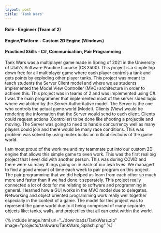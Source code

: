 ```yaml
---
layout: post
title: 'Tank Wars'
---
```


#### Role - Engineer (Team of 2)
#### Engine/Platform - Custom 2D Engine (Windows)
#### Practiced Skills - C#, Communication, Pair Programming

Tank Wars was a multiplayer game made in Spring of 2021 in the University of Utah's Software Practice I course (CS 3500). This project is a simple top down free for all multiplayer game where each player controls a tank and gets points by exploding other player tanks. This project was meant to teach students the Server Client model and where we as students implemented the Model View Controller (MVC) architecture in order to achieve this. This project was in teams of 2 and was implemented using C#. I was the main programmer that implemented most of the server sided logic where we abided by the Server Authoritative model. The Server is the one who controls the actual game world (Model). Clients (View) would be rendering the information that the Server would send to each client. Clients could request actions (Controller) to be done like shooting a projectile and moving. The Server was going to need to handle concurrency well as many players could join and there would be many race conditions. This was problem was solved by using mutex locks on critical sections of the game world.

I am most proud of the work me and my teammate put into our custom 2D engine that allows this simple game to even work. This was the first real big project that I ever did with another person. This was during COVID and there were so many things going on in each of our own lives. We managed to find a good amount of time each week to pair program on this project. The pair programming that we did helped us learn from each other so much more and faster than if we had done it separately. This project really connected a lot of dots for me relating to software and programming in general. I learned how a GUI works in the MVC model due to delegates. Networking and object oriented programming work really well together especially in the context of a game. The model for this project was to represent the game world due to it being comprised of many separate objects like: tanks, walls, and projectiles that all can exist within the world.


{% include image.html url="../downloads/TankWars.zip" image="projects/tankwars/TankWars_Splash.png" %}
